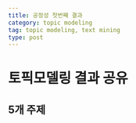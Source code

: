 ```yaml
---
title: 공정성 첫번째 결과
category: topic modeling
tag: topic modeling, text mining
type: post
---
```


# 토픽모델링 결과 공유
## 5개 주제 

<div id="ldavis_example"></div>


<script src="https://code.jquery.com/jquery-3.5.1.min.js" integrity="sha256-9/aliU8dGd2tb6OSsuzixeV4y/faTqgFtohetphbbj0=" crossorigin="anonymous"></script>
<script type="text/javascript">
      $(document).ready(function(){
         $("#ldavis_example").load("https://raw.githubusercontent.com/kes185/kes185.github.io/master/assets/resources/LDA_Visualization.html")
      });
</script>